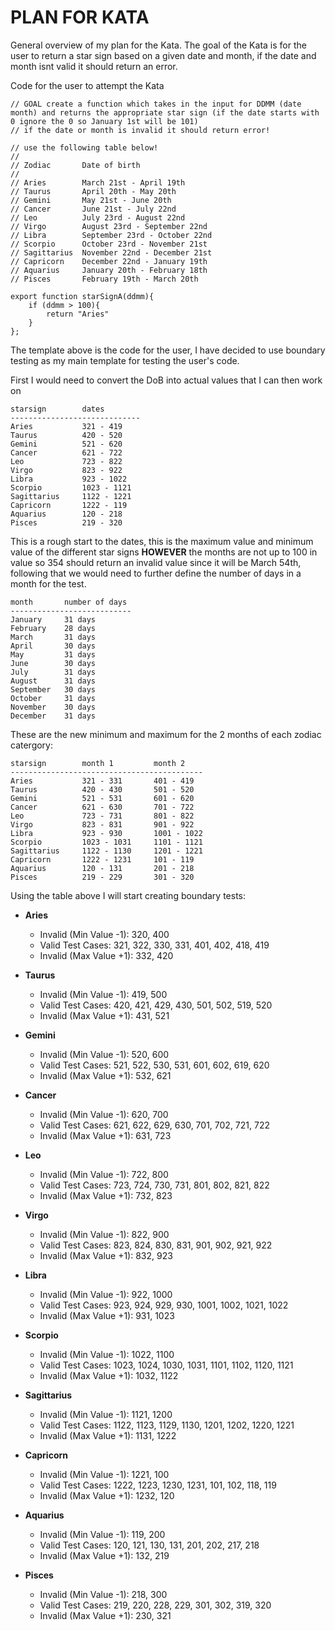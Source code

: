 # PLAN FOR KATA

General overview of my plan for the Kata. The goal of the Kata is for the user to return a star sign based on a given date and month, if the date and month isnt valid it should return an error.

Code for the user to attempt the Kata
```
// GOAL create a function which takes in the input for DDMM (date month) and returns the appropriate star sign (if the date starts with 0 ignore the 0 so January 1st will be 101)
// if the date or month is invalid it should return error!

// use the following table below!
//
// Zodiac       Date of birth
//
// Aries        March 21st - April 19th
// Taurus       April 20th - May 20th
// Gemini       May 21st - June 20th
// Cancer       June 21st - July 22nd
// Leo          July 23rd - August 22nd
// Virgo        August 23rd - September 22nd
// Libra        September 23rd - October 22nd
// Scorpio      October 23rd - November 21st
// Sagittarius  November 22nd - December 21st
// Capricorn    December 22nd - January 19th
// Aquarius     January 20th - February 18th
// Pisces       February 19th - March 20th

export function starSignA(ddmm){
    if (ddmm > 100){
        return "Aries"
    }
};
```

The template above is the code for the user, I have decided to use boundary testing as my main template for testing the user's code.

First I would need to convert the DoB into actual values that I can then work on

```
starsign        dates
-----------------------------
Aries           321 - 419
Taurus          420 - 520
Gemini          521 - 620
Cancer          621 - 722
Leo             723 - 822
Virgo           823 - 922
Libra           923 - 1022
Scorpio         1023 - 1121
Sagittarius     1122 - 1221
Capricorn       1222 - 119
Aquarius        120 - 218
Pisces          219 - 320
```

This is a rough start to the dates, this is the maximum value and minimum value of the different star signs **HOWEVER** the months are not up to 100 in value so 354 should return an invalid value since it will be March 54th, following that we would need to further define the number of days in a month for the test.

```
month       number of days
---------------------------
January     31 days
February    28 days
March       31 days
April       30 days
May         31 days
June        30 days
July        31 days
August      31 days
September   30 days
October     31 days
November    30 days
December    31 days
```

These are the new minimum and maximum for the 2 months of each zodiac catergory:

```
starsign        month 1         month 2
-------------------------------------------
Aries           321 - 331       401 - 419
Taurus          420 - 430       501 - 520
Gemini          521 - 531       601 - 620
Cancer          621 - 630       701 - 722
Leo             723 - 731       801 - 822
Virgo           823 - 831       901 - 922
Libra           923 - 930       1001 - 1022
Scorpio         1023 - 1031     1101 - 1121
Sagittarius     1122 - 1130     1201 - 1221
Capricorn       1222 - 1231     101 - 119
Aquarius        120 - 131       201 - 218
Pisces          219 - 229       301 - 320
```

Using the table above I will start creating boundary tests:

- **Aries**
  - Invalid (Min Value -1): 320, 400
  - Valid Test Cases: 321, 322, 330, 331, 401, 402, 418, 419
  - Invalid (Max Value +1): 332, 420

- **Taurus**
  - Invalid (Min Value -1): 419, 500
  - Valid Test Cases: 420, 421, 429, 430, 501, 502, 519, 520
  - Invalid (Max Value +1): 431, 521

- **Gemini**
  - Invalid (Min Value -1): 520, 600
  - Valid Test Cases: 521, 522, 530, 531, 601, 602, 619, 620
  - Invalid (Max Value +1): 532, 621

- **Cancer**
  - Invalid (Min Value -1): 620, 700
  - Valid Test Cases: 621, 622, 629, 630, 701, 702, 721, 722
  - Invalid (Max Value +1): 631, 723

- **Leo**
  - Invalid (Min Value -1): 722, 800
  - Valid Test Cases: 723, 724, 730, 731, 801, 802, 821, 822
  - Invalid (Max Value +1): 732, 823

- **Virgo**
  - Invalid (Min Value -1): 822, 900
  - Valid Test Cases: 823, 824, 830, 831, 901, 902, 921, 922
  - Invalid (Max Value +1): 832, 923

- **Libra**
  - Invalid (Min Value -1): 922, 1000
  - Valid Test Cases: 923, 924, 929, 930, 1001, 1002, 1021, 1022
  - Invalid (Max Value +1): 931, 1023

- **Scorpio**
  - Invalid (Min Value -1): 1022, 1100
  - Valid Test Cases: 1023, 1024, 1030, 1031, 1101, 1102, 1120, 1121
  - Invalid (Max Value +1): 1032, 1122

- **Sagittarius**
  - Invalid (Min Value -1): 1121, 1200
  - Valid Test Cases: 1122, 1123, 1129, 1130, 1201, 1202, 1220, 1221
  - Invalid (Max Value +1): 1131, 1222

- **Capricorn**
  - Invalid (Min Value -1): 1221, 100
  - Valid Test Cases: 1222, 1223, 1230, 1231, 101, 102, 118, 119
  - Invalid (Max Value +1): 1232, 120

- **Aquarius**
  - Invalid (Min Value -1): 119, 200
  - Valid Test Cases: 120, 121, 130, 131, 201, 202, 217, 218
  - Invalid (Max Value +1): 132, 219

- **Pisces**
  - Invalid (Min Value -1): 218, 300
  - Valid Test Cases: 219, 220, 228, 229, 301, 302, 319, 320
  - Invalid (Max Value +1): 230, 321

